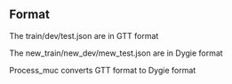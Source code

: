 ## Format
The train/dev/test.json are in GTT format

The new_train/new_dev/mew_test.json are in Dygie format

Process_muc converts GTT format to Dygie format
